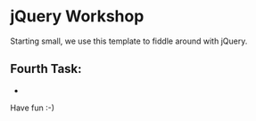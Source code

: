 # jQuery Workshop
Starting small, we use this template to fiddle around with jQuery.

## Fourth Task:
- 

Have fun :-)